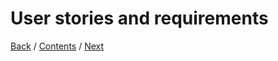 # User stories and requirements 

[Back](https://github.com/DanielaLujanTrejo/Methods-of-organization-/blob/main/Documentation/2.%20Tools%20and%20Methods.md#tools-and-methods) / [Contents](https://github.com/DanielaLujanTrejo/Methods-of-organization-/blob/main/README.md#contents-scroll) / [Next]()
